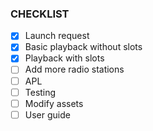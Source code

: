 ### CHECKLIST
- [X] Launch request
- [X] Basic playback without slots
- [X] Playback with slots
- [ ] Add more radio stations
- [ ] APL
- [ ] Testing
- [ ] Modify assets
- [ ] User guide